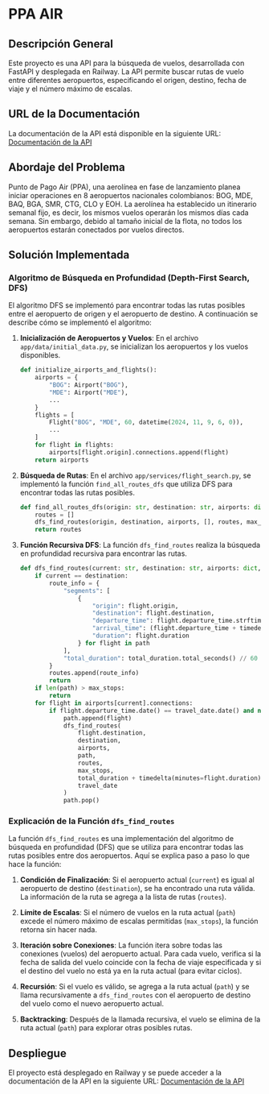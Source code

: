 # PPA AIR

## Descripción General

Este proyecto es una API para la búsqueda de vuelos, desarrollada con FastAPI y desplegada en Railway. La API permite buscar rutas de vuelo entre diferentes aeropuertos, especificando el origen, destino, fecha de viaje y el número máximo de escalas.

## URL de la Documentación

La documentación de la API está disponible en la siguiente URL: [Documentación de la API](https://ppa-air-production.up.railway.app/docs)

## Abordaje del Problema

Punto de Pago Air (PPA), una aerolínea en fase de lanzamiento planea iniciar operaciones en 8 aeropuertos nacionales colombianos: BOG, MDE, BAQ, BGA, SMR, CTG, CLO y EOH. La aerolínea ha establecido un itinerario semanal fijo, es decir, los mismos vuelos operarán los mismos días cada semana. Sin embargo, debido al tamaño inicial de la flota, no todos los aeropuertos estarán conectados por vuelos directos.

## Solución Implementada

### Algoritmo de Búsqueda en Profundidad (Depth-First Search, DFS)

El algoritmo DFS se implementó para encontrar todas las rutas posibles entre el aeropuerto de origen y el aeropuerto de destino. A continuación se describe cómo se implementó el algoritmo:

1. **Inicialización de Aeropuertos y Vuelos**: En el archivo `app/data/initial_data.py`, se inicializan los aeropuertos y los vuelos disponibles.

    ```python
    def initialize_airports_and_flights():
        airports = {
            "BOG": Airport("BOG"),
            "MDE": Airport("MDE"),
            ...
        }
        flights = [
            Flight("BOG", "MDE", 60, datetime(2024, 11, 9, 6, 0)),
            ...
        ]
        for flight in flights:
            airports[flight.origin].connections.append(flight)
        return airports
    ```

2. **Búsqueda de Rutas**: En el archivo `app/services/flight_search.py`, se implementó la función `find_all_routes_dfs` que utiliza DFS para encontrar todas las rutas posibles.

    ```python
    def find_all_routes_dfs(origin: str, destination: str, airports: dict, travel_date: datetime, max_stops: int = 2):
        routes = []
        dfs_find_routes(origin, destination, airports, [], routes, max_stops, timedelta(), travel_date)
        return routes
    ```

3. **Función Recursiva DFS**: La función `dfs_find_routes` realiza la búsqueda en profundidad recursiva para encontrar las rutas.

    ```python
    def dfs_find_routes(current: str, destination: str, airports: dict, path: List[Flight], routes: List[Dict], max_stops: int, total_duration: timedelta, travel_date: datetime):
        if current == destination:
            route_info = {
                "segments": [
                    {
                        "origin": flight.origin,
                        "destination": flight.destination,
                        "departure_time": flight.departure_time.strftime("%Y-%m-%d %H:%M"),
                        "arrival_time": (flight.departure_time + timedelta(minutes=flight.duration)).strftime("%Y-%m-%d %H:%M"),
                        "duration": flight.duration
                    } for flight in path
                ],
                "total_duration": total_duration.total_seconds() // 60
            }
            routes.append(route_info)
            return
        if len(path) > max_stops:
            return
        for flight in airports[current].connections:
            if flight.departure_time.date() == travel_date.date() and not any(f.destination == flight.destination for f in path):
                path.append(flight)
                dfs_find_routes(
                    flight.destination,
                    destination,
                    airports,
                    path,
                    routes,
                    max_stops,
                    total_duration + timedelta(minutes=flight.duration),
                    travel_date
                )
                path.pop()
    ```

### Explicación de la Función `dfs_find_routes`

La función `dfs_find_routes` es una implementación del algoritmo de búsqueda en profundidad (DFS) que se utiliza para encontrar todas las rutas posibles entre dos aeropuertos. Aquí se explica paso a paso lo que hace la función:

1. **Condición de Finalización**: Si el aeropuerto actual (`current`) es igual al aeropuerto de destino (`destination`), se ha encontrado una ruta válida. La información de la ruta se agrega a la lista de rutas (`routes`).

2. **Límite de Escalas**: Si el número de vuelos en la ruta actual (`path`) excede el número máximo de escalas permitidas (`max_stops`), la función retorna sin hacer nada.

3. **Iteración sobre Conexiones**: La función itera sobre todas las conexiones (vuelos) del aeropuerto actual. Para cada vuelo, verifica si la fecha de salida del vuelo coincide con la fecha de viaje especificada y si el destino del vuelo no está ya en la ruta actual (para evitar ciclos).

4. **Recursión**: Si el vuelo es válido, se agrega a la ruta actual (`path`) y se llama recursivamente a `dfs_find_routes` con el aeropuerto de destino del vuelo como el nuevo aeropuerto actual.

5. **Backtracking**: Después de la llamada recursiva, el vuelo se elimina de la ruta actual (`path`) para explorar otras posibles rutas.

## Despliegue

El proyecto está desplegado en Railway y se puede acceder a la documentación de la API en la siguiente URL: [Documentación de la API](https://ppa-air-production.up.railway.app/docs)